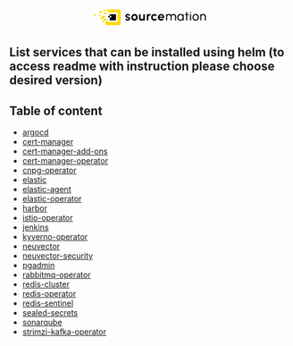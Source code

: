 <h1 align="center" style="border-bottom: none">
    <a href="https://sourcemation.com/" target="_blank"><img alt="Sourcemation" width="200px" src="https://raw.githubusercontent.com/SourceMation/sourcemation/refs/heads/main/images/sm-logo.svg"></a>
</h1>


## List services that can be installed using helm (to access readme with instruction please choose desired version)

## Table of content

- [argocd](https://github.com/sourcemation/charts/tree/main/charts/argocd/README.md)
- [cert-manager](https://github.com/sourcemation/charts/tree/main/charts/cert-manager/README.md)
- [cert-manager-add-ons](https://github.com/sourcemation/charts/tree/main/charts/cert-manager-add-ons/README.md)
- [cert-manager-operator](https://github.com/sourcemation/charts/tree/main/charts/cert-manager-operator/README.md)
- [cnpg-operator](https://github.com/sourcemation/charts/tree/main/charts/cnpg-operator/README.md)
- [elastic](https://github.com/sourcemation/charts/tree/main/charts/elastic/README.md)
- [elastic-agent](https://github.com/sourcemation/charts/tree/main/charts/elastic-agent/README.md)
- [elastic-operator](https://github.com/sourcemation/charts/tree/main/charts/elastic-operator/README.md)
- [harbor](https://github.com/sourcemation/charts/tree/main/charts/harbor/README.md)
- [istio-operator](https://github.com/sourcemation/charts/tree/main/charts/istio-operator/README.md)
- [jenkins](https://github.com/sourcemation/charts/tree/main/charts/jenkins/README.md)
- [kyverno-operator](https://github.com/sourcemation/charts/tree/main/charts/kyverno-operator/README.md)
- [neuvector](https://github.com/sourcemation/charts/tree/main/charts/neuvector/README.md)
- [neuvector-security](https://github.com/sourcemation/charts/tree/main/charts/neuvector-security/README.md)
- [pgadmin](https://github.com/sourcemation/charts/tree/main/charts/pgadmin/README.md)
- [rabbitmq-operator](https://github.com/sourcemation/charts/tree/main/charts/rabbitmq-operator/README.md)
- [redis-cluster](https://github.com/sourcemation/charts/tree/main/charts/redis-cluster/README.md)
- [redis-operator](https://github.com/sourcemation/charts/tree/main/charts/redis-operator/README.md)
- [redis-sentinel](https://github.com/sourcemation/charts/tree/main/charts/redis-sentinel/README.md)
- [sealed-secrets](https://github.com/sourcemation/charts/tree/main/charts/sealed-secrets/README.md)
- [sonarqube](https://github.com/sourcemation/charts/tree/main/charts/sonarqube/README.md)
- [strimzi-kafka-operator](https://github.com/sourcemation/charts/tree/main/charts/strimzi-kafka-operator/README.md)
